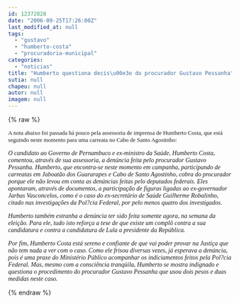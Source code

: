 ```yaml
---
id: 12372828
date: "2006-09-25T17:26:00Z"
last_modified_at: null
tags:
  - "gustavo"
  - "humberto-costa"
  - "procuradoria-municipal"
categories:
  - "noticias"
title: "Humberto questiona decis\u00e3o do procurador Gustavo Pessanha"
sutia: null
chapeu: null
autor: null
imagem: null
---
```

{% raw %}
<p><FONT size=1></p>
<p><P><FONT face=Verdana size=2>A nota abaixo foi passada há pouco pela assessoria de imprensa de Humberto Costa, que está seguindo neste momento para uma carreata no Cabo de Santo Agostinho:</FONT></P></FONT></p>
<p><P><FONT face=Verdana><EM>O candidato ao Governo de Pernambuco e ex-ministro da Saúde, Humberto Costa, comentou, através de sua assessoria, a denúncia feita pelo procurador Gustavo Pessanha. Humberto, que encontra-se neste momento em campanha, participando de carreatas em Jaboatão dos Guararapes e Cabo de Santo Agostinho, cobra do procurador porque ele não levou em conta as denúncias feitas pelo deputados federais. Eles apontaram, através de documentos, a participação de figuras ligadas ao ex-governador Jarbas Vasconcelos, como é o caso do ex-secretário de Saúde Guilherme Robalinho, citado nas investigações da Pol?cia Federal, por pelo menos quatro dos investigados.</EM></FONT></P></p>
<p><P><FONT face=Verdana><EM>Humberto também estranha a denúncia ter sido feita somente agora, na semana da eleição. Para ele, tudo isto reforça a tese de que existe um complô contra a sua candidatura e contra a candidatura de Lula a presidente da República.</EM></FONT></P></p>
<p><P><FONT face=Verdana><EM>Por fim, Humberto Costa está sereno e confiante de que vai poder provar na Justiça que não tem nada a ver com o caso. Como ele frisou diversas vezes, já esperava a denúncia, pois é uma praxe do Ministério Público acompanhar os indiciamentos feitos pela Pol?cia Federal. Mas, mesmo com a consciência tranqüila, Humberto se mostra indignado e questiona o procedimento do procurador Gustavo Pessanha que usou dois pesos e duas medidas neste caso.</EM></FONT></P> </p>
{% endraw %}